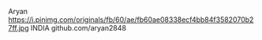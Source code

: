 Aryan
https://i.pinimg.com/originals/fb/60/ae/fb60ae08338ecf4bb84f3582070b27ff.jpg
INDIA
github.com/aryan2848
